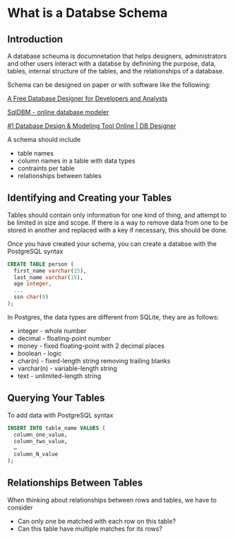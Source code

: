# What is a Databse Schema

## Introduction

A database scheuma is documnetation that helps designers, administrators and other users interact with a databse by definining the purpose, data, tables, internal structure of the tables, and the relationships of a database.

Schema can be designed on paper or with software like the following:

[A Free Database Designer for Developers and Analysts](http://dbdiagram.io/)

[SqlDBM - online database modeler](http://sqldbm.com/home)

[#1 Database Design &amp; Modeling Tool Online | DB Designer](http://dbdesigner.net/)

A schema should include

- table names
- column names in a table with data types
- contraints per table
- relationships between tables

## Identifying and Creating your Tables

Tables should contain only information for one kind of thing, and attempt to be limited in size and scope. If there is a way to remove data from one to be stored in another and replaced with a key if necessary, this should be done.

Once you have created your schema, you can create a databse with the PostgreSQL syntax

```sql
CREATE TABLE person (
  first_name varchar(15),
  last_name varchar(15),
  age integer,
  ...
  ssn char(9)
);
```

In Postgres, the data types are different from SQLite, they are as follows:

- integer - whole number
- decimal - floating-point number
- money - fixed floating-point with 2 decimal places
- boolean - logic
- char(n) - fixed-length string removing trailing blanks
- varchar(n) - variable-length string
- text - unlimited-length string

## Querying Your Tables

To add data with PostgreSQL syntax

```sql
INSERT INTO table_name VALUES (
  column_one_value,
  column_two_value,
  …
  column_N_value
);
```

## Relationships Between Tables

When thinking about relationships between rows and tables, we have to consider

- Can only one be matched with each row on this table?
- Can this table have multiple matches for its rows?

